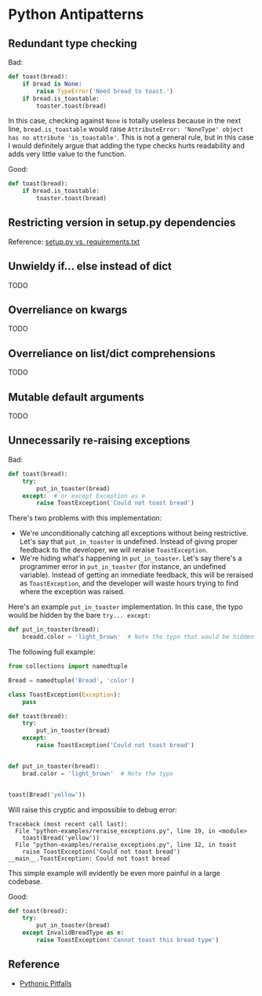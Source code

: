 Python Antipatterns
===================

Redundant type checking
-----------------------

Bad:

```python
def toast(bread):
    if bread is None:
        raise TypeError('Need bread to toast.')
    if bread.is_toastable:
        toaster.toast(bread)
```

In this case, checking against `None` is totally useless because in the next
line, `bread.is_toastable` would raise `AttributeError: 'NoneType' object has
no attribute 'is_toastable'`. This is not a general rule, but in this case
I would definitely argue that adding the type checks hurts readability and adds
very little value to the function.

Good:

```python
def toast(bread):
    if bread.is_toastable:
        toaster.toast(bread)
```

Restricting version in setup.py dependencies
--------------------------------------------

Reference: [setup.py vs.
requirements.txt](https://caremad.io/2013/07/setup-vs-requirement/)

Unwieldy if... else instead of dict
-----------------------------------

TODO

Overreliance on kwargs
----------------------

TODO

Overreliance on list/dict comprehensions
----------------------------------------

TODO

Mutable default arguments
-------------------------

TODO

Unnecessarily re-raising exceptions
-----------------------------------

Bad:

```python
def toast(bread):
    try:
        put_in_toaster(bread)
    except:  # or except Exception as e
        raise ToastException('Could not toast bread')
```

There's two problems with this implementation:

* We're unconditionally catching all exceptions without being restrictive.
  Let's say that `put_in_toaster` is undefined. Instead of giving proper
  feedback to the developer, we will reraise `ToastException`.
* We're hiding what's happening in `put_in_toaster`. Let's say there's
  a programmer error in `put_in_toaster` (for instance, an undefined variable).
  Instead of getting an immediate feedback, this will be reraised as
  `ToastException`, and the developer will waste hours trying to find where the
  exception was raised.

Here's an example `put_in_toaster` implementation. In this case, the typo would
be hidden by the bare `try... except`:

```python
def put_in_toaster(bread):
    breadd.color = 'light_brown'  # Note the typo that would be hidden
```

The following full example:

```python
from collections import namedtuple

Bread = namedtuple('Bread', 'color')

class ToastException(Exception):
    pass

def toast(bread):
    try:
        put_in_toaster(bread)
    except:
        raise ToastException('Could not toast bread')


def put_in_toaster(bread):
    brad.color = 'light_brown'  # Note the typo


toast(Bread('yellow'))
```

Will raise this cryptic and impossible to debug error:

```
Traceback (most recent call last):
  File "python-examples/reraise_exceptions.py", line 19, in <module>
    toast(Bread('yellow'))
  File "python-examples/reraise_exceptions.py", line 12, in toast
    raise ToastException('Could not toast bread')
__main__.ToastException: Could not toast bread
```

This simple example will evidently be even more painful in a large codebase.

Good:

```python
def toast(bread):
    try:
        put_in_toaster(bread)
    except InvalidBreadType as e:
        raise ToastException('Cannot toast this bread type')
```

Reference
---------

* [Pythonic Pitfalls](http://nafiulis.me/potential-pythonic-pitfalls.html)
